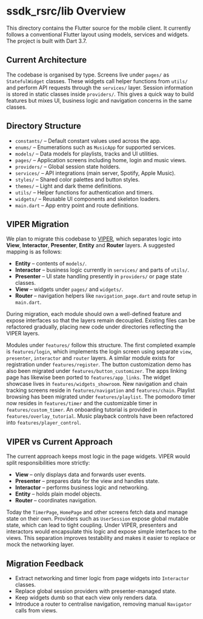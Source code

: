 # ssdk_rsrc/lib Overview

This directory contains the Flutter source for the mobile client.
It currently follows a conventional Flutter layout using models,
services and widgets. The project is built with Dart 3.7.

## Current Architecture

The codebase is organised by type. Screens live under `pages/` as
`StatefulWidget` classes. These widgets call helper functions from
`utils/` and perform API requests through the `services/` layer.
Session information is stored in static classes inside `providers/`.
This gives a quick way to build features but mixes UI, business logic
and navigation concerns in the same classes.

## Directory Structure

- `constants/` – Default constant values used across the app.
- `enums/` – Enumerations such as `MusicApp` for supported services.
- `models/` – Data models for playlists, tracks and UI utilities.
- `pages/` – Application screens including home, login and music views.
- `providers/` – Global session state holders.
- `services/` – API integrations (main server, Spotify, Apple Music).
- `styles/` – Shared color palettes and button styles.
- `themes/` – Light and dark theme definitions.
- `utils/` – Helper functions for authentication and timers.
- `widgets/` – Reusable UI components and skeleton loaders.
- `main.dart` – App entry point and route definitions.

## VIPER Migration

We plan to migrate this codebase to [VIPER](https://en.wikipedia.org/wiki/VIPER_(software_architecture)),
which separates logic into **View**, **Interactor**, **Presenter**, **Entity** and **Router** layers.
A suggested mapping is as follows:

- **Entity** – contents of `models/`.
- **Interactor** – business logic currently in `services/` and parts of `utils/`.
- **Presenter** – UI state handling presently in `providers/` or page state classes.
- **View** – widgets under `pages/` and `widgets/`.
- **Router** – navigation helpers like `navigation_page.dart` and route setup in `main.dart`.

During migration, each module should own a well-defined feature and expose
interfaces so that the layers remain decoupled. Existing files can be
refactored gradually, placing new code under directories reflecting the
VIPER layers.

Modules under `features/` follow this structure. The first completed example is `features/login`, which implements the login screen using separate `view`, `presenter`, `interactor` and `router` layers. A similar module exists for registration under `features/register`. The button customization demo has also been migrated under `features/button_customizer`. The apps linking page has likewise been ported to `features/app_links`. The widget showcase lives in `features/widgets_showroom`. New navigation and chain tracking screens reside in `features/navigation` and `features/chain`. Playlist browsing has been migrated under `features/playlist`. The pomodoro timer now resides in `features/timer` and the customizable timer in `features/custom_timer`. An onboarding tutorial is provided in `features/overlay_tutorial`. Music playback controls have been refactored into `features/player_control`.

## VIPER vs Current Approach

The current approach keeps most logic in the page widgets. VIPER would
split responsibilities more strictly:

- **View** – only displays data and forwards user events.
- **Presenter** – prepares data for the view and handles state.
- **Interactor** – performs business logic and networking.
- **Entity** – holds plain model objects.
- **Router** – coordinates navigation.

Today the `TimerPage`, `HomePage` and other screens fetch data and manage
state on their own. Providers such as `UserSession` expose global mutable
state, which can lead to tight coupling. Under VIPER, presenters and
interactors would encapsulate this logic and expose simple interfaces to
the views. This separation improves testability and makes it easier to
replace or mock the networking layer.

## Migration Feedback

- Extract networking and timer logic from page widgets into
  `Interactor` classes.
- Replace global session providers with presenter-managed state.
- Keep widgets dumb so that each view only renders data.
- Introduce a router to centralise navigation, removing manual
  `Navigator` calls from views.